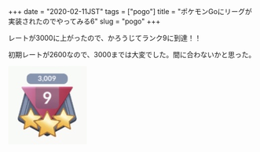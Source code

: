 +++
date = "2020-02-11JST"
tags = ["pogo"]
title = "ポケモンGoにリーグが実装されたのでやってみる6"
slug = "pogo"
+++

レートが3000に上がったので、かろうじてランク9に到達！！

初期レートが2600なので、3000までは大変でした。間に合わないかと思った。

![](https://github.com/syui/mstdn.page/raw/master/img/mastodon/media_attachments/files/000/000/115/original/c63b32fda1d5829a.jpg)


